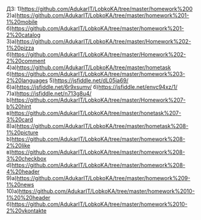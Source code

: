 ДЗ:
1)https://github.com/AdukarIT/LobkoKA/tree/master/homework%200
2)а)https://github.com/AdukarIT/LobkoKA/tree/master/homework%201-1%20mobile
  б)https://github.com/AdukarIT/LobkoKA/tree/master/homework%201-2%20catalog
3)a)https://github.com/AdukarIT/LobkoKA/tree/master/Homework%202-1%20pizza 
б)https://github.com/AdukarIT/LobkoKA/tree/master/Homework%202-2%20comment
4)a)https://github.com/AdukarIT/LobkoKA/tree/master/hometask
  б)https://github.com/AdukarIT/LobkoKA/tree/master/homework%203-2%20languages
5)https://jsfiddle.net/dL05ja69/
6)a)https://jsfiddle.net/6r9xsumv/
  б)https://jsfiddle.net/envc94xz/1/
7)а)https://jsfiddle.net/n713g8u4/
  b)https://github.com/AdukarIT/LobkoKA/tree/master/Homework%207-b%20hint
  в)https://github.com/AdukarIT/LobkoKA/tree/master/honetask%207-3%20card
 8)а)https://github.com/AdukarIT/LobkoKA/tree/master/hometask%208-1%20picture
   b)https://github.com/AdukarIT/LobkoKA/tree/master/homework%208-2%20like
   в)https://github.com/AdukarIT/LobkoKA/tree/master/homework%208-3%20checkbox
   d)https://github.com/AdukarIT/LobkoKA/tree/master/homework%208-4%20header
 9)а)https://github.com/AdukarIT/LobkoKA/tree/master/homework%209-1%20news
 10)а)https://github.com/AdukarIT/LobkoKA/tree/master/homework%2010-1%20%20header
    б)https://github.com/AdukarIT/LobkoKA/tree/master/homework%2010-2%20vkontakte
   
   
